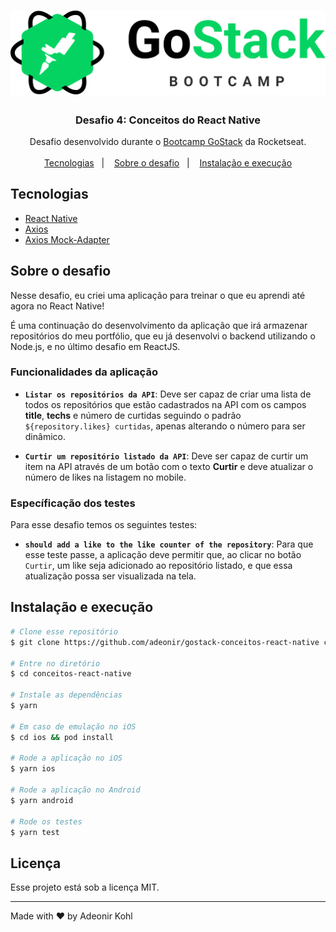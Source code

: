 <h1 align="center">
  <img src=".assets/logo-gostack.svg" atl="GoStack Bootcamp" />
</h1>

<h3 align="center">
  Desafio 4: Conceitos do React Native
</h3>

<p align="center">
  Desafio desenvolvido durante o <a href="https://rocketseat.com.br/gostack">Bootcamp GoStack</a> da Rocketseat.
  <br />
  <br />
  <a href="#tecnologias">Tecnologias</a>&nbsp;&nbsp;&nbsp;|&nbsp;&nbsp;&nbsp;
  <a href="#sobre-o-desafio">Sobre o desafio</a>&nbsp;&nbsp;&nbsp;|&nbsp;&nbsp;&nbsp;
  <a href="#instalação-e-execução">Instalação e execução</a>
</p>

## Tecnologias

- [React Native](http://reactnative.dev/)
- [Axios](https://github.com/axios/axios)
- [Axios Mock-Adapter](https://github.com/ctimmerm/axios-mock-adapter)

## Sobre o desafio

Nesse desafio, eu criei uma aplicação para treinar o que eu aprendi até agora no React Native!

É uma continuação do desenvolvimento da aplicação que irá armazenar repositórios do meu portfólio, que eu já desenvolvi o backend utilizando o Node.js, e no último desafio em ReactJS.

### Funcionalidades da aplicação

- **`Listar os repositórios da API`**: Deve ser capaz de criar uma lista de todos os repositórios que estão cadastrados na API com os campos **title**, **techs** e número de curtidas seguindo o padrão `${repository.likes} curtidas`, apenas alterando o número para ser dinâmico.

- **`Curtir um repositório listado da API`**: Deve ser capaz de curtir um item na API através de um botão com o texto **Curtir** e deve atualizar o número de likes na listagem no mobile.

### Específicação dos testes

Para esse desafio temos os seguintes testes:

- **`should add a like to the like counter of the repository`**: Para que esse teste passe, a aplicação deve permitir que, ao clicar no botão `Curtir`, um like seja adicionado ao repositório listado, e que essa atualização possa ser visualizada na tela.

## Instalação e execução

```bash
# Clone esse repositório
$ git clone https://github.com/adeonir/gostack-conceitos-react-native conceitos-react-native

# Entre no diretório
$ cd conceitos-react-native

# Instale as dependências
$ yarn

# Em caso de emulação no iOS
$ cd ios && pod install

# Rode a aplicação no iOS
$ yarn ios

# Rode a aplicação no Android
$ yarn android

# Rode os testes
$ yarn test
```

## Licença

Esse projeto está sob a licença MIT.

---

Made with ♥️ by Adeonir Kohl